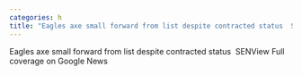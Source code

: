 ```yaml
---
categories: h
title: "Eagles axe small forward from list despite contracted status  SEN"
---
```

Eagles axe small forward from list despite contracted status&nbsp;&nbsp;SENView Full coverage on Google News